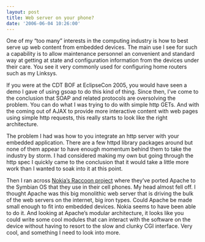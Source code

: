 ```yaml
---
layout: post
title: Web server on your phone?
date: '2006-06-04 10:26:00'
---
```



One of my “too many” interests in the computing industry is how to best serve up web content from embedded devices. The main use I see for such a capability is to allow maintenance personnel an convenient and standard way at getting at state and configuration information from the devices under their care. You see it very commonly used for configuring home routers such as my Linksys.

If you were at the CDT BOF at EclipseCon 2005, you would have seen a demo I gave of using gsoap to do this kind of thing. Since then, I’ve come to the conclusion that SOAP and related protocols are oversolving the problem. You can do what I was trying to do with simple http GETs. And with the coming out of AJAX to provide more interactive content with web pages using simple http requests, this really starts to look like the right architecture.

The problem I had was how to you integrate an http server with your embedded application. There are a few httpd library packages around but none of them appear to have enough momentum behind them to take the industry by storm. I had considered making my own but going through the http spec I quickly came to the conclusion that it would take a little more work than I wanted to soak into it at this point.

Then I ran across [Nokia’s Raccoon project](http://sourceforge.net/project/showfiles.php?group_id=167580) where they’ve ported Apache to the Symbian OS that they use in their cell phones. My head almost fell off. I thought Apache was this big monolithic web server that is driving the bulk of the web servers on the internet, big iron types. Could Apache be made small enough to fit into embedded devices. Nokia seems to have been able to do it. And looking at Apache’s modular architecture, it looks like you could write some cool modules that can interact with the software on the device without having to resort to the slow and clunky CGI interface. Very cool, and something I need to look into more.


